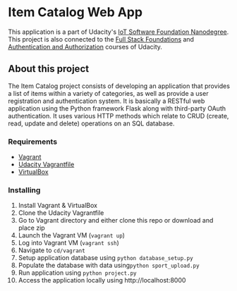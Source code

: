 # Item Catalog Web App
This application is a part of Udacity's [IoT Software Foundation Nanodegree](https://in.udacity.com/course/iot-software-foundation-nanodegree--nd501-iniot).
This project is also connected to the [Full Stack Foundations](https://classroom.udacity.com/courses/ud088) and [Authentication and Authorization](https://classroom.udacity.com/courses/ud330) courses of Udacity. 

## About this project 
The Item Catalog project consists of developing an application that provides a list of items within a variety of categories, as well as provide a user registration and authentication system.
It is basically a RESTful web application using the Python framework Flask along with third-party OAuth authentication. It uses various HTTP methods which relate to CRUD (create, read, update and delete) operations on an SQL database.

### Requirements
- [Vagrant](https://www.vagrantup.com/)
- [Udacity Vagrantfile](https://github.com/udacity/fullstack-nanodegree-vm)
- [VirtualBox](https://www.virtualbox.org/wiki/Downloads)

### Installing

1. Install Vagrant & VirtualBox
2. Clone the Udacity Vagrantfile
3. Go to Vagrant directory and either clone this repo or download and place zip
3. Launch the Vagrant VM (`vagrant up`)
4. Log into Vagrant VM (`vagrant ssh`)
5. Navigate to `cd/vagrant`
6. Setup application database using `python database_setup.py`
7. Populate the database with data using`python sport_upload.py`
8. Run application using `python project.py`
9. Access the application locally using http://localhost:8000
